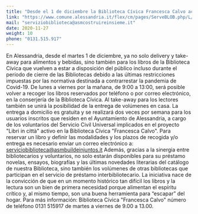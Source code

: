 ```yaml
---
title: "Desde el 1 de diciembre la Biblioteca Cívica Francesca Calvo activa el servicio de préstamo a domicilio"
link: "https://www.comune.alessandria.it/flex/cm/pages/ServeBLOB.php/L/IT/IDPagina/2788"
mail: "serviziobiblioteca@asmcostruireinsieme.it"
date: 2020-11-27
weight: 10
phone: "0131.515.917"
---
```


En Alessandria, desde el martes 1 de diciembre, ya no solo delivery y take-away para alimentos y bebidas, sino también para los libros de la Biblioteca Cívica que vuelven a estar a disposición del público incluso durante el período de cierre de las Bibliotecas debido a las últimas restricciones impuestas por las normativa destinada a contrarrestar la pandemia de Covid-19.
De lunes a viernes por la mañana, de 9:00 a 13:00, será posible volver a recoger los libros reservados por teléfono o por correo electrónico, en la conserjería de la Biblioteca Cívica. Al take-away para los lectores también se unirá la posibilidad de la entrega de volúmenes en casa.
La entrega a domicilio es gratuita y se realizará dos veces por semana para los usuarios inscritos que residen en el Ayuntamiento de Alessandria, a cargo de los voluntarios del Servicio Civil Universal implicados en el proyecto "Libri in città" activo en la Biblioteca Cívica "Francesca Calvo".
Para reservar un libro y definir las modalidades y los plazos de recogida y/o entrega es necesario enviar un correo electrónico a: serviciobiblioteca@asmbuildeinjuntos.it
Además, gracias a la sinergia entre bibliotecarios y voluntarios, no solo estarán disponibles para su préstamo novelas, ensayos, biografías y las últimas novedades literarias del catálogo de nuestra Biblioteca, sino también los volúmenes de otras bibliotecas que participan en el servicio de préstamo interbibliotecario.
La iniciativa nace de la convicción de que en un momento histórico tan difícil los libros y la lectura son un bien de primera necesidad porque alimentan el espíritu crítico y, al mismo tiempo, son una buena herramienta para “escapar” del hogar.
Para más información: Biblioteca Cívica "Francesca Calvo" número de teléfono 0131 515917 de martes a viernes de 9.00 a 13.00.
